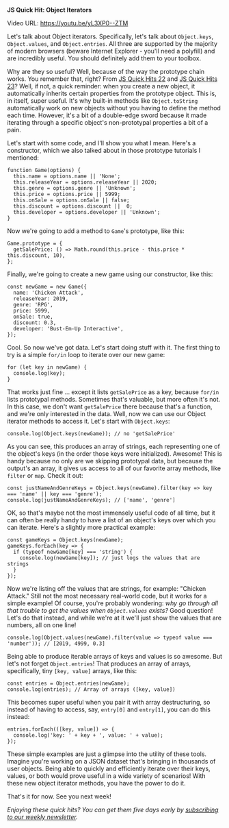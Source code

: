 **JS Quick Hit: Object Iterators**

Video URL: https://youtu.be/yL3XP0--ZTM

Let's talk about Object iterators. Specifically, let's talk about `Object.keys`, `Object.values`, and `Object.entries`. All three are supported by the majority of modern browsers (beware Internet Explorer - you'll need a polyfill) and are incredibly useful. You should definitely add them to your toolbox.

Why are they so useful? Well, because of the way the prototype chain works. You remember that, right? From [JS Quick Hits 22](https://closebrace.com/tutorials/2018-06-20/js-quick-hits-22-prototypes-part-1) and [JS Quick Hits 23](https://closebrace.com/tutorials/2018-06-27/js-quick-hits-23-prototypes-part-2)? Well, if not, a quick reminder: when you create a new object, it automatically inherits certain properties from the prototype object. This is, in itself, super useful. It's why built-in methods like `Object.toString` automatically work on new objects without you having to define the method each time. However, it's a bit of a double-edge sword because it made iterating through a specific object's non-prototypal properties a bit of a pain.

Let's start with some code, and I'll show you what I mean. Here's a constructor, which we also talked about in those prototype tutorials I mentioned:

```
function Game(options) {
  this.name = options.name || 'None';
  this.releaseYear = options.releaseYear || 2020;
  this.genre = options.genre || 'Unknown';
  this.price = options.price || 5999;
  this.onSale = options.onSale || false;
  this.discount = options.discount ||  0;
  this.developer = options.developer || 'Unknown';
}
```

Now we're going to add a method to `Game`'s prototype, like this:

```
Game.prototype = {
  getSalePrice: () => Math.round(this.price - this.price * this.discount, 10),
};
```

Finally, we're going to create a new game using our constructor, like this:

```
const newGame = new Game({
  name: 'Chicken Attack',
  releaseYear: 2019,
  genre: 'RPG',
  price: 5999,
  onSale: true,
  discount: 0.3,
  developer: 'Bust-Em-Up Interactive',
});
```

Cool. So now we've got data. Let's start doing stuff with it. The first thing to try is a simple `for/in` loop to iterate over our new game:

```
for (let key in newGame) {
  console.log(key);
}
```

That works just fine ... except it lists `getSalePrice` as a key, because `for/in` lists prototypal methods. Sometimes that's valuable, but more often it's not. In this case, we don't want `getSalePrice` there because that's a function, and we're only interested in the data. Well, now we can use our Object iterator methods to access it. Let's start with `Object.keys`:

```
console.log(Object.keys(newGame)); // no 'getSalePrice'
```

As you can see, this produces an array of strings, each representing one of the object's keys (in the order those keys were initialized). Awesome! This is handy because no only are we skipping prototypal data, but because the output's an array, it gives us access to all of our favorite array methods, like `filter` or `map`. Check it out:

```
const justNameAndGenreKeys = Object.keys(newGame).filter(key => key === 'name' || key === 'genre');
console.log(justNameAndGenreKeys); // ['name', 'genre']
```

OK, so that's maybe not the most immensely useful code of all time, but it can often be really handy to have a list of an object's keys over which you can iterate. Here's a slightly more practical example:

```
const gameKeys = Object.keys(newGame);
gameKeys.forEach(key => {
  if (typeof newGame[key] === 'string') {
    console.log(newGame[key]); // just logs the values that are strings
  }
});
```

Now we're listing off the values that are strings, for example: "Chicken Attack." Still not the most necessary real-world code, but it works for a simple example! Of course, you're probably wondering: *why go through all that trouble to get the values when `Object.values` exists?* Good question! Let's do that instead, and while we're at it we'll just show the values that are numbers, all on one line!

```
console.log(Object.values(newGame).filter(value => typeof value === 'number')); // [2019, 4999, 0.3]
```

Being able to produce iterable arrays of keys and values is so awesome. But let's not forget `Object.entries`! That produces an array of arrays, specifically, tiny `[key, value]` arrays, like this:

```
const entries = Object.entries(newGame);
console.log(entries); // Array of arrays ([key, value])
```

This becomes super useful when you pair it with array destructuring, so instead of having to access, say, `entry[0]` and `entry[1]`, you can do this instead:

```
entries.forEach(([key, value]) => {
  console.log('key: ' + key + ', value: ' + value);
});
```

These simple examples are just a glimpse into the utility of these tools. Imagine you're working on a JSON dataset that's bringing in thousands of user objects. Being able to quickly and efficiently iterate over their keys, values, or both would prove useful in a wide variety of scenarios! With these new object iterator methods, you have the power to do it.

That's it for now. See you next week!

_Enjoying these quick hits? You can get them five days early by [subscribing to our weekly newsletter](https://closebrace.com/newsletter/subscribe)._
